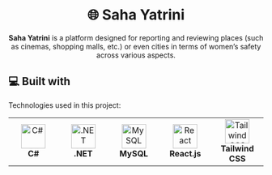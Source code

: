 <h1 align="center" id="title">🌐 Saha Yatrini</h1>
<p align="center" id="description">
  <strong>Saha Yatrini</strong> is a platform designed for reporting and reviewing places (such as cinemas, shopping malls, etc.) or even cities in terms of women’s safety across various aspects.
</p>

<h2>💻 Built with</h2>
<p align="left">Technologies used in this project:</p>

<table align="center">
  <tr>
    <td align="center" width="96">
      <img src="https://cdn.jsdelivr.net/gh/devicons/devicon/icons/csharp/csharp-original.svg" width="48" height="48" alt="C#" />
      <br /><strong>C#</strong>
    </td>
    <td align="center" width="96">
      <img src="https://cdn.jsdelivr.net/gh/devicons/devicon/icons/dotnetcore/dotnetcore-original.svg" width="48" height="48" alt=".NET" />
      <br /><strong>.NET</strong>
    </td>
    <td align="center" width="96">
      <img src="https://cdn.jsdelivr.net/gh/devicons/devicon/icons/mysql/mysql-original-wordmark.svg" width="48" height="48" alt="MySQL" />
      <br /><strong>MySQL</strong>
    </td>
    <td align="center" width="96">
      <img src="https://cdn.jsdelivr.net/gh/devicons/devicon/icons/react/react-original.svg" width="48" height="48" alt="React" />
      <br /><strong>React.js</strong>
    </td>
    <td align="center" width="96">
      <img src="https://cdn.jsdelivr.net/gh/devicons/devicon/icons/tailwindcss/tailwindcss-plain.svg" width="48" height="48" alt="Tailwind CSS" />
      <br /><strong>Tailwind CSS</strong>
    </td>
  </tr>
</table>
